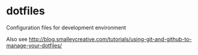 dotfiles
========

Configuration files for development environment

Also see http://blog.smalleycreative.com/tutorials/using-git-and-github-to-manage-your-dotfiles/